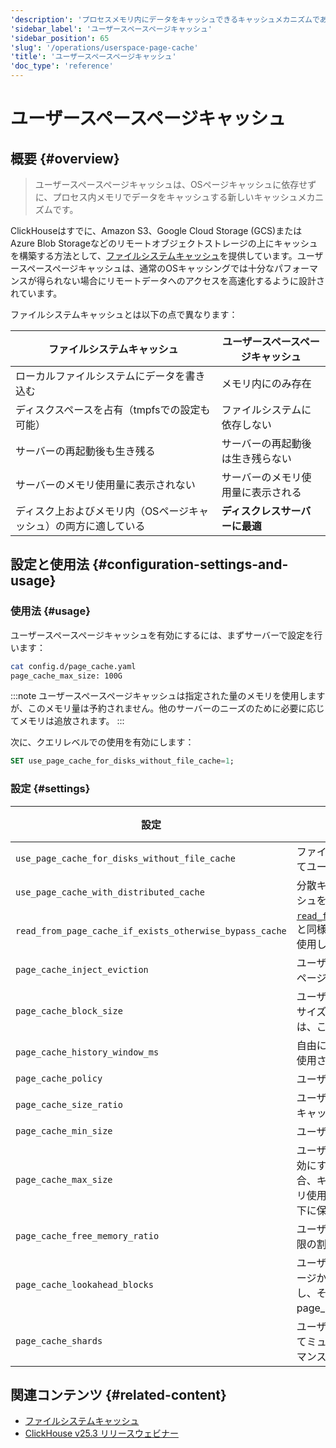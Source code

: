 ```yaml
---
'description': 'プロセスメモリ内にデータをキャッシュできるキャッシュメカニズムであり、OSページキャッシュに依存しません。'
'sidebar_label': 'ユーザースペースページキャッシュ'
'sidebar_position': 65
'slug': '/operations/userspace-page-cache'
'title': 'ユーザースペースページキャッシュ'
'doc_type': 'reference'
---
```



# ユーザースペースページキャッシュ

## 概要 {#overview}

> ユーザースペースページキャッシュは、OSページキャッシュに依存せずに、プロセス内メモリでデータをキャッシュする新しいキャッシュメカニズムです。

ClickHouseはすでに、Amazon S3、Google Cloud Storage (GCS)またはAzure Blob Storageなどのリモートオブジェクトストレージの上にキャッシュを構築する方法として、[ファイルシステムキャッシュ](/docs/operations/storing-data)を提供しています。ユーザースペースページキャッシュは、通常のOSキャッシングでは十分なパフォーマンスが得られない場合にリモートデータへのアクセスを高速化するように設計されています。

ファイルシステムキャッシュとは以下の点で異なります：

| ファイルシステムキャッシュ                                  | ユーザースペースページキャッシュ                  |
|---------------------------------------------------------|-----------------------------------------------|
| ローカルファイルシステムにデータを書き込む                    | メモリ内にのみ存在                            |
| ディスクスペースを占有（tmpfsでの設定も可能）                  | ファイルシステムに依存しない                    |
| サーバーの再起動後も生き残る                                  | サーバーの再起動後は生き残らない                |
| サーバーのメモリ使用量に表示されない                            | サーバーのメモリ使用量に表示される              |
| ディスク上およびメモリ内（OSページキャッシュ）の両方に適している | **ディスクレスサーバーに最適**               |

## 設定と使用法 {#configuration-settings-and-usage}

### 使用法 {#usage}

ユーザースペースページキャッシュを有効にするには、まずサーバーで設定を行います：

```bash
cat config.d/page_cache.yaml
page_cache_max_size: 100G
```

:::note
ユーザースペースページキャッシュは指定された量のメモリを使用しますが、このメモリ量は予約されません。他のサーバーのニーズのために必要に応じてメモリは追放されます。
:::

次に、クエリレベルでの使用を有効にします：

```sql
SET use_page_cache_for_disks_without_file_cache=1;
```

### 設定 {#settings}

| 設定                                                    | 説明                                                                                                                                                                                                                                                                   | デフォルト  |
|--------------------------------------------------------|-----------------------------------------------------------------------------------------------------------------------------------------------------------------------------------------------------------------------------------------------------------------------|-------------|
| `use_page_cache_for_disks_without_file_cache`          | ファイルシステムキャッシュが有効でないリモートディスクに対してユーザースペースページキャッシュを使用します。                                                                                                                                                       | `0`         |
| `use_page_cache_with_distributed_cache`                | 分散キャッシュが使用されるときにユーザースペースページキャッシュを使用します。                                                                                                                                                                                            | `0`         |
| `read_from_page_cache_if_exists_otherwise_bypass_cache` | [`read_from_filesystem_cache_if_exists_otherwise_bypass_cache`](/docs/operations/settings/settings#read_from_filesystem_cache_if_exists_otherwise_bypass_cache)と同様に、パッシブモードでユーザースペースページキャッシュを使用します。                                                                                   | `0`         |
| `page_cache_inject_eviction`                           | ユーザースペースページキャッシュは、時々ランダムにいくつかのページを無効化します。テスト用です。                                                                                                                                                                       | `0`         |
| `page_cache_block_size`                                | ユーザースペースページキャッシュに保存するファイルチャンクのサイズ（バイト単位）。キャッシュを通過するすべての読み取りは、このサイズの整数倍に切り上げられます。                                                                                                         | `1048576`   |
| `page_cache_history_window_ms`                         | 自由になったメモリがユーザースペースページキャッシュによって使用される前の遅延。                                                                                                                                                                                   | `1000`      |
| `page_cache_policy`                                    | ユーザースペースページキャッシュのポリシー名。                                                                                                                                                                                                                       | `SLRU`      |
| `page_cache_size_ratio`                                | ユーザースペースページキャッシュの保護されたキューのサイズをキャッシュの総サイズに対して表したもの。                                                                                                                                                                 | `0.5`       |
| `page_cache_min_size`                                  | ユーザースペースページキャッシュの最小サイズ。                                                                                                                                                                                                                       | `104857600` |
| `page_cache_max_size`                                  | ユーザースペースページキャッシュの最大サイズ。キャッシュを無効にするには0に設定します。page_cache_min_sizeより大きい場合、キャッシュサイズはこの範囲内で継続的に調整され、合計メモリ使用量を制限（`max_server_memory_usage`\[`_to_ram_ratio`\]）の下に保ちながら、利用可能なメモリの大半を使用します。 | `0`         |
| `page_cache_free_memory_ratio`                         | ユーザースペースページキャッシュから自由に保っておくメモリ制限の割合。Linuxのmin_free_kbytes設定に類似しています。                                                                                                                                                            | `0.15`      |
| `page_cache_lookahead_blocks`                          | ユーザースペースページキャッシュがミスした場合、基盤のストレージから一度にこれだけの連続するブロックを読み込みます。ただし、それらもキャッシュに存在しない場合のみです。各ブロックはpage_cache_block_sizeバイトです。                                                                 | `16`        |
| `page_cache_shards`                                    | ユーザースペースページキャッシュをこれだけのシャードに分割してミューテックスの競合を減少させます。実験的であり、パフォーマンスの向上はあまり期待できません。                                                                                                                                       | `4`         |

## 関連コンテンツ {#related-content}
- [ファイルシステムキャッシュ](/docs/operations/storing-data)
- [ClickHouse v25.3 リリースウェビナー](https://www.youtube.com/live/iCKEzp0_Z2Q?feature=shared&t=1320)
